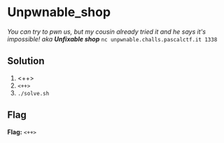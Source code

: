 # Unpwnable_shop
*You can try to pwn us, but my cousin already tried it and he says it's impossible! aka **Unfixable shop***
`nc unpwnable.challs.pascalctf.it 1338`


## Solution
1. <++>
2. `<++>`
3. `./solve.sh`


## Flag
**Flag:** `<++>`
